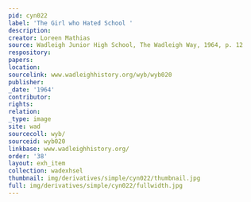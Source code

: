 ```yaml
---
pid: cyn022
label: 'The Girl who Hated School '
description:
creator: Loreen Mathias
source: Wadleigh Junior High School, The Wadleigh Way, 1964, p. 12
respository:
papers:
location:
sourcelink: www.wadleighhistory.org/wyb/wyb020
publisher:
_date: '1964'
contributor:
rights:
relation:
_type: image
site: wad
sourcecoll: wyb/
sourceid: wyb020
linkbase: www.wadleighhistory.org/
order: '38'
layout: exh_item
collection: wadexhsel
thumbnail: img/derivatives/simple/cyn022/thumbnail.jpg
full: img/derivatives/simple/cyn022/fullwidth.jpg
---
```

